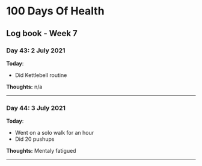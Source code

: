 # 100 Days Of Health

## Log book - Week 7

### Day 43: 2 July 2021

**Today**:

* Did Kettlebell routine

**Thoughts:** n/a

---

### Day 44: 3 July 2021

**Today**:

* Went on a solo walk for an hour
* Did 20 pushups

**Thoughts:** Mentaly fatigued

---
